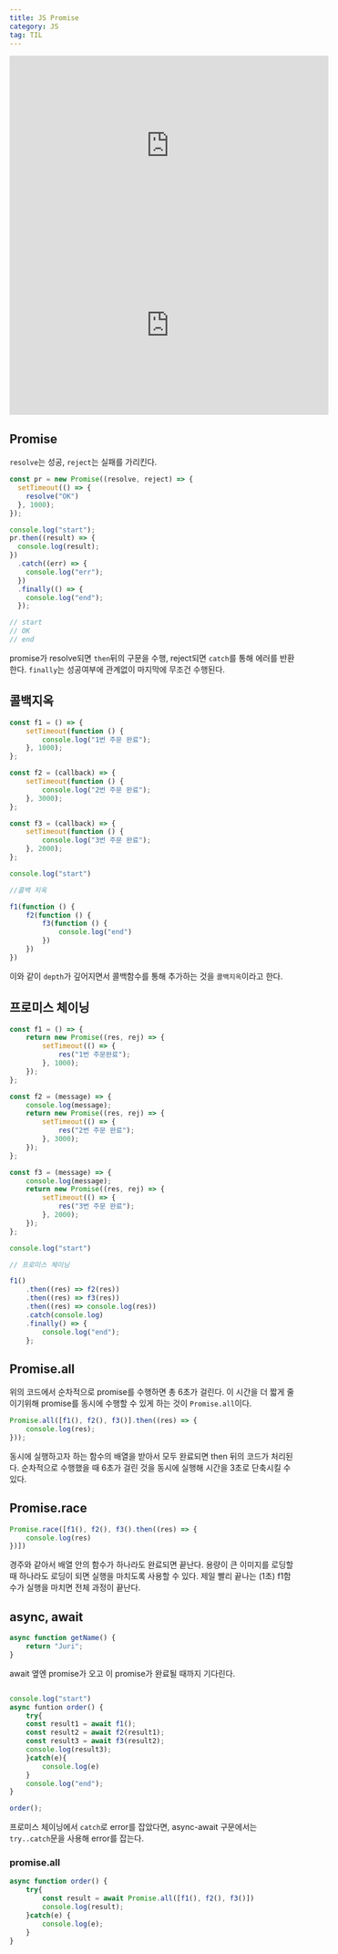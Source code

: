 ```yaml
---
title: JS Promise
category: JS
tag: TIL
---
```


<iframe width="560" height="315" src="https://www.youtube.com/embed/3Ao3OroqQLQ" title="YouTube video player" frameborder="0" allow="accelerometer; autoplay; clipboard-write; encrypted-media; gyroscope; picture-in-picture" allowfullscreen></iframe>
<iframe width="560" height="315" src="https://www.youtube.com/embed/Uh8u20MD978" title="YouTube video player" frameborder="0" allow="accelerometer; autoplay; clipboard-write; encrypted-media; gyroscope; picture-in-picture" allowfullscreen></iframe>

## Promise

`resolve`는 성공, `reject`는 실패를 가리킨다.

```js
const pr = new Promise((resolve, reject) => {
  setTimeout(() => {
    resolve("OK")
  }, 1000);
});

console.log("start");
pr.then((result) => {
  console.log(result);
})
  .catch((err) => {
    console.log("err");
  })
  .finally(() => {
    console.log("end");
  });

// start
// OK
// end
```
promise가 resolve되면 `then`뒤의 구문을 수행, reject되면 `catch`를 통해 에러를 반환한다. `finally`는 성공여부에 관계없이 마지막에 무조건 수행된다.

## 콜백지옥

```js
const f1 = () => {
    setTimeout(function () {
        console.log("1번 주문 완료");
    }, 1000);
};

const f2 = (callback) => {
    setTimeout(function () {
        console.log("2번 주문 완료");
    }, 3000);
};

const f3 = (callback) => {
    setTimeout(function () {
        console.log("3번 주문 완료");
    }, 2000);
};

console.log("start")

//콜백 지옥

f1(function () {
    f2(function () {
        f3(function () {
            console.log("end")
        })
    })
})
```
이와 같이 `depth`가 깊어지면서 콜백함수를 통해 추가하는 것을 `콜백지옥`이라고 한다.

## 프로미스 체이닝

```js
const f1 = () => {
    return new Promise((res, rej) => {
        setTimeout(() => {
            res("1번 주문완료");
        }, 1000);
    });
};

const f2 = (message) => {
    console.log(message);
    return new Promise((res, rej) => {
        setTimeout(() => {
            res("2번 주문 완료");
        }, 3000);
    });
};

const f3 = (message) => {
    console.log(message);
    return new Promise((res, rej) => {
        setTimeout(() => {
            res("3번 주문 완료");
        }, 2000);
    });
};

console.log("start")

// 프로미스 체이닝

f1()
    .then((res) => f2(res))
    .then((res) => f3(res))
    .then((res) => console.log(res))
    .catch(console.log)
    .finally() => {
        console.log("end");
    };
```

## Promise.all

위의 코드에서 순차적으로 promise를 수행하면 총 6초가 걸린다. 이 시간을 더 짧게 줄이기위해 promise를 동시에 수행할 수 있게 하는 것이 `Promise.all`이다.

```js
Promise.all([f1(), f2(), f3()].then((res) => {
    console.log(res);
}));
```

동시에 실행하고자 하는 함수의 배열을 받아서 모두 완료되면 then 뒤의 코드가 처리된다. 순차적으로 수행했을 때 6초가 걸린 것을 동시에 실행해 시간을 3초로 단축시킬 수 있다.

## Promise.race

```js
Promise.race([f1(), f2(), f3().then((res) => {
    console.log(res)
})])
```

경주와 같아서 배열 안의 함수가 하나라도 완료되면 끝난다. 용량이 큰 이미지를 로딩할 때 하나라도 로딩이 되면 실행을 마치도록 사용할 수 있다. 제일 빨리 끝나는 (1초) f1함수가 실행을 마치면 전체 과정이 끝난다.

## async, await

```js
async function getName() {
    return "Juri";
}
```

await 옆엔 promise가 오고 이 promise가 완료될 때까지 기다린다.

```js

console.log("start")
async funtion order() {
    try{
    const result1 = await f1();
    const result2 = await f2(result1);
    const result3 = await f3(result2);
    console.log(result3);
    }catch(e){
        console.log(e)
    }
    console.log("end");
}

order();
```

프로미스 체이닝에서 `catch`로 error를 잡았다면, async-await 구문에서는 `try..catch`문을 사용해 error를 잡는다.

### promise.all

```js
async function order() {
    try{
        const result = await Promise.all([f1(), f2(), f3()])
        console.log(result);
    }catch(e) {
        console.log(e);
    }
}
```